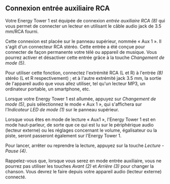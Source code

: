 ## Connexion entrée auxiliaire RCA

Votre Energy Tower 1 est équipée de connexion *entrée auxiliaire RCA (8)* qui vous permet de connecter un lecteur en utilisant le câble audio jack de 3.5 mm/RCA fourni.

Cette connexion est placée sur le panneau supérieur, nommée « Aux 1 ». Il s'agit d'un connecteur RCA stéréo. Cette entrée a été conçue pour connecter de façon permanente votre télé ou appareil de musique.  Vous pourrez activer et désactiver cette entrée grâce à la touche *Changement de mode (5)*.

Pour utiliser cette fonction, connectez l'extrémité RCA (L et R) à l'entrée *(8)* stéréo (L et R respectivement) ; et à l'autre extrémité jack 3.5 mm, la sortie de l'appareil audio que vous allez utiliser, tel qu'un lecteur MP3, un ordinateur portable, un smartphone, etc.

Lorsque votre Energy Tower 1 est allumée, appuyez sur *Changement de mode (5)*, puis sélectionnez le mode « Aux 1 », qui s'affichera sur l'*Indicateur LED de mode (1)* sur le panneau supérieur.

Lorsque vous êtes en mode de lecture « Aux1 », l'Energy Tower 1 est en mode haut-parleur, de sorte que ce qui est lu sur le périphérique audio (lecteur externe) ou les réglages concernant le volume, égalisateur ou la piste, seront passeront également sur l'Energy Tower 1.

Pour lancer, arrêter ou reprendre la lecture, appuyez sur la touche *Lecture - Pause (4)*.

Rappelez-vous que, lorsque vous serez en mode entrée auxiliaire, vous ne pourrez pas utiliser les touches *Avant (2)* et *Arrière (3)* pour changer la chanson. Vous devrez le faire depuis votre appareil audio (lecteur externe) connecté.

